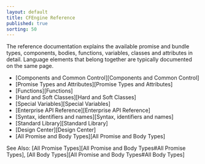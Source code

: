 ```yaml
---
layout: default
title: CFEngine Reference 
published: true
sorting: 50
---
```


The reference documentation explains the available promise and bundle types, 
components, bodies, functions, variables, classes and attributes in detail. 
Language elements that belong together are typically documented on the same 
page.

* [Components and Common Control][Components and Common Control]
* [Promise Types and Attributes][Promise Types and Attributes]
* [Functions][Functions]
* [Hard and Soft Classes][Hard and Soft Classes]
* [Special Variables][Special Variables]
* [Enterprise API Reference][Enterprise API Reference]
* [Syntax, identifiers and names][Syntax, identifiers and names]
* [Standard Library][Standard Library]
* [Design Center][Design Center]
* [All Promise and Body Types][All Promise and Body Types]

See Also: [All Promise Types][All Promise and Body Types#All Promise Types], [All Body Types][All Promise and Body Types#All Body Types]


